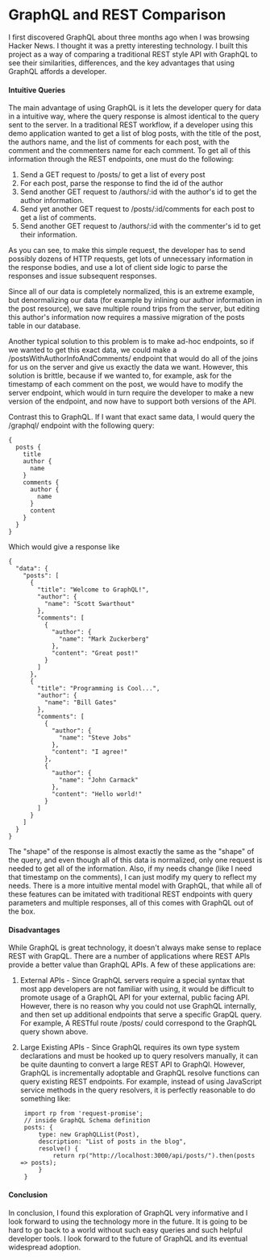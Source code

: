 GraphQL and REST Comparison
==================================

I first discovered GraphQL about three months ago when I was browsing Hacker News. I thought it was a pretty interesting technology. I built this project as a way of comparing a traditional REST style API with GraphQL to see their similarities, differences, and the key advantages that using GraphQL affords a developer.

#### Intuitive Queries ####
The main advantage of using GraphQL is it lets the developer query for data in a intuitive way, where the query response is almost identical to the query sent to the server. In a traditional REST workflow, if a developer using this demo application wanted to get a list of blog posts, with the title of the post, the authors name, and the list of comments for each post, with the comment and the commenters name for each comment. To get all of this information through the REST endpoints, one must do the following:
  1. Send a GET request to /posts/ to get a list of every post
  2. For each post, parse the response to find the id of the author
  3. Send another GET request to /authors/:id with the author's id to get the author information.
  4. Send yet another GET request to /posts/:id/comments for each post to get a list of comments.
  5. Send another GET request to /authors/:id with the commenter's id to get their information.

As you can see, to make this simple request, the developer has to send possibly dozens of HTTP requests, get lots of unnecessary information in the response bodies, and use a lot of client side logic to parse the responses and issue subsequent responses.

Since all of our data is completely normalized, this is an extreme example, but denormalizing our data (for example by inlining our author information in the post resource), we save multiple round trips from the server, but editing this author's information now requires a massive migration of the posts table in our database.

Another typical solution to this problem is to make ad-hoc endpoints, so if we wanted to get this exact data, we could make a /postsWithAuthorInfoAndComments/ endpoint that would do all of the joins for us on the server and give us exactly the data we want. However, this solution is brittle, because if we wanted to, for example, ask for the timestamp of each comment on the post, we would have to modify the server endpoint, which would in turn require the developer to make a new version of the endpoint, and now have to support both versions of the API.

Contrast this to GraphQL. If I want that exact same data, I would query the /graphql/ endpoint with the following query:

    {
      posts {
        title
        author {
          name
        }   
        comments {
          author {
            name
          }
          content
        }     
      }   
    }

Which would give a response like

    {
      "data": {
        "posts": [
          {
            "title": "Welcome to GraphQL!",
            "author": {
              "name": "Scott Swarthout"
            },
            "comments": [
              {
                "author": {
                  "name": "Mark Zuckerberg"
                },
                "content": "Great post!"
              }
            ]
          },
          {
            "title": "Programming is Cool...",
            "author": {
              "name": "Bill Gates"
            },
            "comments": [
              {
                "author": {
                  "name": "Steve Jobs"
                },
                "content": "I agree!"
              },
              {
                "author": {
                  "name": "John Carmack"
                },
                "content": "Hello world!"
              }
            ]
          }
        ]
      }
    }

The "shape" of the response is almost exactly the same as the "shape" of the query, and even though all of this data is normalized, only one request is needed to get all of the information. Also, if my needs change (like I need that timestamp on the comments), I can just modify my query to reflect my needs. There is a more intuitive mental model with GraphQL, that while all of these features can be imitated with traditional REST endpoints with query parameters and multiple responses, all of this comes with GraphQL out of the box.

#### Disadvantages ####

While GraphQL is great technology, it doesn't always make sense to replace REST with GrapQL. There are a number of applications where REST APIs provide a better value than GraphQL APIs. A few of these applications are:
1. External APIs - Since GraphQL servers require a special syntax that most app developers are not familiar with using, it would be difficult to promote usage of a GraphQL API for your external, public facing API. However, there is no reason why you could not use GraphQL internally, and then set up additional endpoints that serve a specific GrapQL query. For example, A RESTful route /posts/ could correspond to the GraphQL query shown above.
2. Large Existing APIs - Since GraphQL requires its own type system declarations and must be hooked up to query resolvers manually, it can be quite daunting to convert a large REST API to GraphQl. However, GraphQL is incrementally adoptable and GraphQL resolve functions can query existing REST endpoints. For example, instead of using JavaScript service methods in the query resolvers, it is perfectly reasonable to do something like:

        import rp from 'request-promise';
        // inside GraphQL Schema definition
        posts: {
            type: new GraphQLList(Post),
            description: "List of posts in the blog",
            resolve() {
                return rp("http://localhost:3000/api/posts/").then(posts => posts);
            }
        }

#### Conclusion ####
In conclusion, I found this exploration of GraphQL very informative and I look forward to using the technology more in the future. It is going to be hard to go back to a world without such easy queries and such helpful developer tools. I look forward to the future of GraphQL and its eventual widespread adoption.
